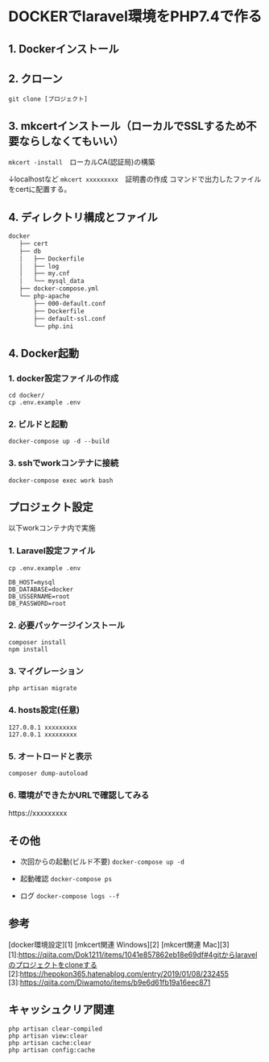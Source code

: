 # DOCKERでlaravel環境をPHP7.4で作る

## 1. Dockerインストール

## 2. クローン

`git clone [プロジェクト]`

## 3. mkcertインストール（ローカルでSSLするため不要ならしなくてもいい）

`mkcert -install`　ローカルCA(認証局)の構築

↓localhostなど
`mkcert xxxxxxxxx`　証明書の作成
コマンドで出力したファイルをcertに配置する。

## 4. ディレクトリ構成とファイル
```bash
docker
   ├── cert
   ├── db
   │   ├── Dockerfile
   │   ├── log
   │   ├── my.cnf
   │   └── mysql_data
   ├── docker-compose.yml
   └── php-apache
       ├── 000-default.conf
       ├── Dockerfile
       ├── default-ssl.conf
       └── php.ini
```

## 4. Docker起動

### 1. docker設定ファイルの作成

```
cd docker/  
cp .env.example .env
```

### 2. ビルドと起動

`docker-compose up -d --build`

### 3. sshでworkコンテナに接続

`docker-compose exec work bash`


## プロジェクト設定

以下workコンテナ内で実施

### 1. Laravel設定ファイル

`cp .env.example .env`

```
DB_HOST=mysql
DB_DATABASE=docker
DB_USSERNAME=root
DB_PASSWORD=root

```

### 2. 必要パッケージインストール

```
composer install
npm install
```

### 3. マイグレーション

```
php artisan migrate
```

### 4. hosts設定(任意)

```
127.0.0.1 xxxxxxxxx  
127.0.0.1 xxxxxxxxx
```

### 5. オートロードと表示

```
composer dump-autoload
```
### 6. 環境ができたかURLで確認してみる
https://xxxxxxxxx


## その他

* 次回からの起動(ビルド不要)
`docker-compose up -d`

* 起動確認
`docker-compose ps`

* ログ
`docker-compose logs --f`


## 参考
[docker環境設定][1]
[mkcert関連 Windows][2]
[mkcert関連 Mac][3]
[1]:https://qiita.com/Dok1211/items/1041e857862eb18e69df#4gitからlaravelのプロジェクトをcloneする
[2]:https://hepokon365.hatenablog.com/entry/2019/01/08/232455
[3]:https://qiita.com/Diwamoto/items/b9e6d61fb19a16eec871


## キャッシュクリア関連
```
php artisan clear-compiled  
php artisan view:clear  
php artisan cache:clear  
php artisan config:cache  
```
